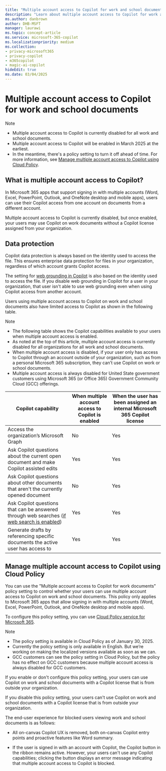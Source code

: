 ```yaml
---
title: "Multiple account access to Copilot for work and school documents"
description: "Learn about multiple account access to Copilot for work and school documents."
ms.author: danbrown
author: DHB-MSFT
manager: laurawi
ms.topic: concept-article
ms.service: microsoft-365-copilot
ms.localizationpriority: medium
ms.collection: 
- privacy-microsoft365
- privacy-copilot
- m365copilot
- magic-ai-copilot
hideEdit: true
ms.date: 03/04/2025
---
```


# Multiple account access to Copilot for work and school documents

> [!NOTE]
> - Multiple account access to Copilot is currently disabled for all work and school documents. 
> - Multiple account access to Copilot will be enabled in March 2025 at the earliest.
> - In the meantime, there's a policy setting to turn it off ahead of time. For more information, see [Manage multiple account access to Copilot using Cloud Policy](#manage-multiple-account-access-to-copilot-using-cloud-policy).

## What is multiple account access to Copilot?

In Microsoft 365 apps that support signing in with multiple accounts (Word, Excel, PowerPoint, Outlook, and OneNote desktop and mobile apps), users can use their Copilot access from one account on documents from a different account.

Multiple account access to Copilot is currently disabled, but once enabled, your users may use Copilot on work documents without a Copilot license assigned from your organization.  

## Data protection

Copilot data protection is always based on the identity used to access the file. This ensures enterprise data protection for files in your organization, regardless of which account grants Copilot access.

The setting for [web grounding in Copilot](manage-public-web-access.md) is also based on the identity used to access the file. If you disable web grounding in Copilot for a user in your organization, that user isn't able to use web grounding even when using Copilot access from another account.

Users using multiple account access to Copilot on work and school documents also have limited access to Copilot as shown in the following table.

> [!NOTE]
> - The following table shows the Copilot capabilities available to your users when multiple account access is enabled.
> - As noted at the top of this article, multiple account access is currently disabled for all organizations for all work and school documents.
> - When multiple account access is disabled, if your user only has access to Copilot through an account outside of your organization, such as from a personal Microsoft 365 subscription, they can’t use Copilot on work or school documents.
> - Multiple account access is always disabled for United State government customers using Microsoft 365 (or Office 365) Government Community Cloud (GCC) offerings.


| Copilot capability                                                                          | When multiple account access to Copilot is enabled | When the user has been assigned an internal Microsoft 365 Copilot license |
|---------------------------------------------------------------------------------------------|------------------------------------|----------------------------------------|
| Access the organization’s Microsoft Graph                                                   |No |Yes|
| Ask Copilot questions about the current open document and make Copilot assisted edits       |Yes|Yes|
| Ask Copilot questions about other documents that aren't the currently opened document      |No|Yes|
| Ask Copilot questions that can be answered through web searches ([if web search is enabled](manage-public-web-access.md))|Yes|Yes|
| Generate drafts by referencing specific documents the active user has access to                     |Yes|Yes|

## Manage multiple account access to Copilot using Cloud Policy

You can use the "Multiple account access to Copilot for work documents" policy setting to control whether your users can use multiple account access to Copilot on work and school documents. This policy only applies to Microsoft 365 apps that allow signing in with multiple accounts (Word, Excel, PowerPoint, Outlook, and OneNote desktop and mobile apps).

To configure this policy setting, you can use [Cloud Policy service for Microsoft 365](/microsoft-365-apps/admin-center/overview-cloud-policy).

> [!NOTE]
> - The policy setting is available in Cloud Policy as of January 30, 2025.
> - Currently the policy setting is only available in English. But we’re working on making the localized versions available as soon as we can.
> - GCC customers can see the policy setting in Cloud Policy, but the policy has no effect on GCC customers because multiple account access is always disabled for GCC customers.

If you enable or don't configure this policy setting, your users can use Copilot on work and school documents with a Copilot license that is from outside your organization.

If you disable this policy setting, your users can't use Copilot on work and school documents with a Copilot license that is from outside your organization.

The end-user experience for blocked users viewing work and school documents is as follows:

- All on-canvas Copilot UX is removed, both on-canvas Copilot entry points and proactive features like Word summary.

- If the user is signed in with an account with Copilot, the Copilot button in the ribbon remains active. However, your users can't use any Copilot capabilities; clicking the button displays an error message indicating that multiple account access to Copilot is blocked.